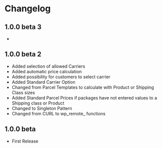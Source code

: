 # Changelog

## 1.0.0 beta 3
- 

## 1.0.0 beta 2
- Added selection of allowed Carriers
- Added automatic price calculation
- Added possibility for customers to select carrier
- Added Standard Carrier Option
- Changed from Parcel Templates to calculate with Product or Shipping Class sizes
- Added Standard Parcel Prices if packages have not entered values to a Shipping class or Product
- Changed to Singleton Pattern
- Changed from CURL to wp_remote_ functions

## 1.0.0 beta
- First Release